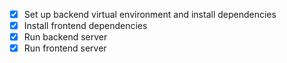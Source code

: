 - [x] Set up backend virtual environment and install dependencies
- [x] Install frontend dependencies
- [x] Run backend server
- [x] Run frontend server
